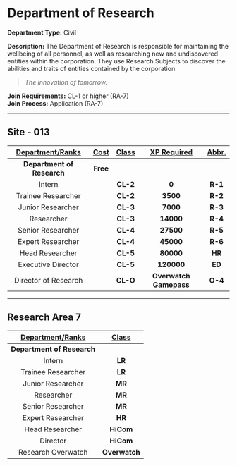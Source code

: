 # Department of Research

**Department Type:** Civil

**Description:** The Department of Research is responsible for maintaining the wellbeing of all personnel, as well as researching new and undiscovered entities within the corporation. They use Research Subjects to discover the abilities and traits of entities contained by the corporation.

> *The innovation of tomorrow.*

**Join Requirements:** CL-1 or higher (RA-7)  
**Join Process:** Application (RA-7)

---

## Site - 013

| **<ins>Department/Ranks</ins>** | **<ins>Cost</ins>** | **<ins>Class</ins>** | **<ins>XP Required</ins>** | **<ins>Abbr.</ins>** |
|:---:|:---:|:---:|:---:|:---:|
| **Department of Research** | **Free** |  |  |  |
| Intern |  | **CL-2** | **0** | **R-1** |
| Trainee Researcher |  | **CL-2** | **3500** | **R-2** |
| Junior Researcher |  | **CL-3** | **7000** | **R-3** |
| Researcher |  | **CL-3** | **14000** | **R-4** |
| Senior Researcher |  | **CL-4** | **27500** | **R-5** |
| Expert Researcher |  | **CL-4** | **45000** | **R-6** |
| Head Researcher |  | **CL-5** | **80000** | **HR** |
| Executive Director |  | **CL-5** | **120000** | **ED** |
| Director of Research |  | **CL-O** | **Overwatch Gamepass** | **O-4** |

---

## Research Area 7
| **<ins>Department/Ranks</ins>** | **<ins>Class</ins>** |
|:---:|:---:|
| **Department of Research** | | 
| Intern | **LR** |
| Trainee Researcher | **LR** |
| Junior Researcher | **MR** |
| Researcher | **MR** |
| Senior Researcher | **MR** |
| Expert Researcher | **HR** |
| Head Researcher | **HiCom** |
| Director | **HiCom** |
| Research Overwatch | **Overwatch** |

